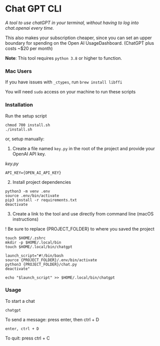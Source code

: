 # Chat GPT CLI
 
_A tool to use chatGPT in your terminal, without having to log into chat.openai every time._

This also makes your subscription cheaper, since you can set an upper boundary for spending on the Open AI UsageDashboard. (ChatGPT plus costs ~$20 per month)

**Note**: This tool requires `python 3.8` or higher to function.


### Mac Users

If you have issues with `_ctypes`, run `brew install libffi`

You will need `sudo` access on your machine to run these scripts

### Installation

Run the setup script

```
chmod 700 install.sh
./install.sh
```

or, setup manually:

1. Create a file named `key.py` in the root of the project and provide your OpenAI API key.

_key.py_

```
API_KEY={OPEN_AI_API_KEY}
```

2. Install project dependencies

```
python3 -m venv .env
source .env/bin/activate
pip3 install -r requirements.txt
deactivate
```

3. Create a link to the tool and use directly from command line (macOS instructions)

! Be sure to replace {PROJECT_FOLDER} to where you saved the project

```
touch $HOME/.zshrc
mkdir -p $HOME/.local/bin
touch $HOME/.local/bin/chatgpt

launch_script="#!/bin/bash
source {PROJECT_FOLDER}/.env/bin/activate
python3 {PROJECT_FOLDER}/chat.py
deactivate"

echo "$launch_script" >> $HOME/.local/bin/chatgpt
```

### Usage

To start a chat

```
chatgpt
```

To send a message: press enter, then ctrl + D

```
enter, ctrl + D
```

To quit: press ctrl + C
